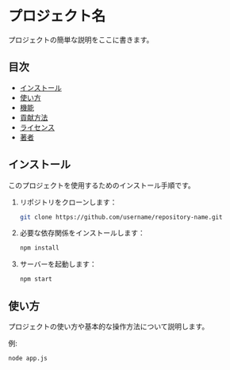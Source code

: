 # プロジェクト名

プロジェクトの簡単な説明をここに書きます。

## 目次
- [インストール](#インストール)
- [使い方](#使い方)
- [機能](#機能)
- [貢献方法](#貢献方法)
- [ライセンス](#ライセンス)
- [著者](#著者)

## インストール

このプロジェクトを使用するためのインストール手順です。

1. リポジトリをクローンします：
    ```bash
    git clone https://github.com/username/repository-name.git
    ```
2. 必要な依存関係をインストールします：
    ```bash
    npm install
    ```
3. サーバーを起動します：
    ```bash
    npm start
    ```

## 使い方

プロジェクトの使い方や基本的な操作方法について説明します。

例:
```bash
node app.js
